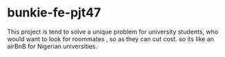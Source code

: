 # bunkie-fe-pjt47
This project is tend to solve a unique problem for university students, who would want to look for roommates , so as they can cut cost. so its like an airBnB for Nigerian universities.
